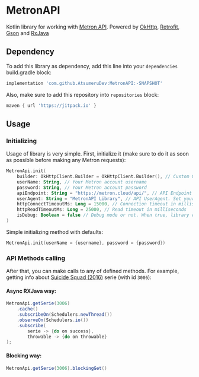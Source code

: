 # MetronAPI

Kotlin library for working with [Metron API](https://metron.cloud). Powered by [OkHttp](https://square.github.io/okhttp/), [Retrofit](https://square.github.io/retrofit/), [Gson](https://github.com/google/gson) and [RxJava](https://github.com/ReactiveX/RxJava)

## Dependency

To add this library as dependency, add this line into your `dependencies` build.gradle block:
```groovy
implementation 'com.github.AtsumeruDev:MetronAPI:-SNAPSHOT'
```

Also, make sure to add this repository into `repositories` block:
```groovy
maven { url 'https://jitpack.io' }
```

## Usage

### Initializing
Usage of library is very simple. First, initialize it (make sure to do it as soon as possible before making any Metron requests):
```kotlin
MetronApi.init(
    builder: OkHttpClient.Builder = OkHttpClient.Builder(), // Custom OkHttp client Builder
    userName: String, // Your Metron account username
    password: String, // Your Metron account password
    apiEndpoint: String = "https://metron.cloud/api/", // API Endpoint url. Always try to use default one
    userAgent: String = "MetronAPI Library", // API UserAgent. Set your app's name or use default one
    httpConnectTimeoutMs: Long = 15000, // Connection timeout in milliseconds
    httpReadTimeoutMs: Long = 25000, // Read timeout in milliseconds
    isDebug: Boolean = false // Debug mode or not. When true, library will log every request into logs 
)
```

Simple initializing method with defaults:
```kotlin
MetronApi.init(userName = {username}, password = {password})
```

### API Methods calling

After that, you can make calls to any of defined methods. For example, getting info about [Suicide Squad (2016)](https://metron.cloud/series/suicide-squad-2016/) serie (with id `3006`):

#### Async RXJava way:
```java
MetronApi.getSerie(3006)
    .cache()
    .subscribeOn(Schedulers.newThread())
    .observeOn(Schedulers.io())
    .subscribe(
        serie -> {do on success},
        throwable -> {do on throwable}
);
```

#### Blocking way:
```java
MetronApi.getSerie(3006).blockingGet()
```
